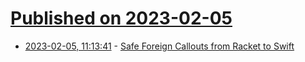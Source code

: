 # [Published on 2023-02-05](index.md)

* [2023-02-05, 11:13:41](https://news.ycombinator.com/item?id=34663895) - [Safe Foreign Callouts from Racket to Swift](https://defn.io/2023/02/04/racket-foreign-callouts-to-swift/)
